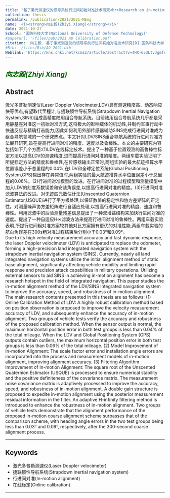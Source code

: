 ```yaml
---
title: "基于激光测速仪的惯导系统行进间初始对准技术研究<br>Research on in-motion initial alignment technology of Inertial Navigation system based on laser Doppler Velocimeter"
collection: thesis
permalink: /publication/2021/2021-MEng
name: '<i><strong>向志毅(Zhiyi Xiang)</strong></i>'
date: 2021-10-27
School: '国防科技大学(National University of Defense Technology)'
#paperurl: '/files/pub/2021 AO Calibration.pdf'
citation: '向志毅. 基于激光测速仪的惯导系统行进间初始对准技术研究[D].国防科技大学,2021.<br>Z. Xiang, &quot;Research on in-motion initial alignment technology of Inertial Navigation system based on laser Doppler Velocimeter (in Chinese),&quot; MEng. thesis, National University of Defense Technology., 2021.'
#Bib: '/files/Bib/AO-2021.bib'
Weblink: 'https://kns.cnki.net/kcms2/article/abstract?v=4HX-653LtvJgmfe7mqffZxO2bRfThZMWunMSI6B_xvcfIy79PaHFgXKCHqLXWWhwxa4CO0H_kT0R09dkFc2bRwqd481q2wGhFfEt_jNO6k1-cARQ-8LJv3xwmjEpEE6LuHkD2OfTXw7UdBFG8IF5X1iVlOy2nH4d&uniplatform=NZKPT&language=CHS'
---
```


<font color="#006400"><i><strong>向志毅(Zhiyi Xiang)</strong></i></font>
------

**Abstract**
------
激光多普勒测速仪(Laser Doppler Velocimeter,LDV)具有测速精度高、动态响应快等优点,有望取代里程计,与捷联惯性导航系统(Strapdown Inertial Navigation System,SINS)组成高精度陆用组合导航系统。目前陆用组合导航系统几乎都是采用静基座对准这一初始对准方式,这将极大的影响载体的机动性,并制约军事行动中快速反应与精确打击能力,因此如何利用外部传感器辅助SINS完成行进间对准成为组合导航领域的一个研究热点。本文针对LDV/SINS组合导航系统的行进间对准方法展开研究,旨在提高行进间对准的精度、速度以及鲁棒性。本文的主要研究内容包括如下几个方面:(1)LDV在线标定技术。提出了一种基于位置观测的高鲁棒性标定方法以提高LDV的测速精度,进而提高行进间对准的精度。两组车载实验证明了所提标定方法的精度和鲁棒性,在传感器输出正常时,两组实验的最大航迹推算水平位置误差小于总里程的0.04%,在LDV和全球定位系统(Global Positioning System,GPS)输出存在异常值时,两组实验的最大航迹推算水平位置误差小于总里程的0.06%。(2)行进间对准模型的改进。在行进间对准的过程模型和测量模型中加入LDV的刻度系数误差和安装角误差,以提高行进间对准的精度。(3)行进间对准滤波算法的改进。对无迹四元数估计法(Unscented Quaternion Estimator,USQUE)进行了平方根处理,以保证数值的稳定性和协方差矩阵的正定性。对测量噪声协方差矩阵进行自适应处理,以提高行进间对准的精度、速度和鲁棒性。利用滤波中的后验测量残差信息提出了一种双增益结构来加快行进间对准的速度。提出了一种自适应H∞滤波方法来提高行进间对准的鲁棒性。两组车载实验表明,所提行进间粗对准方案较其他对比方案拥有更优的对准性能,两组车载实验的航向角误差在300s粗对准过程结束后分别小于0.03°和0.09°。<br>
Due to its high velocity measurement accuracy and fast dynamic response, the laser Doppler velocimeter (LDV) is anticipated to replace the odometer, forming a high-precision land integrated navigation system with the strapdown inertial navigation system (SINS). Currently, nearly all land integrated navigation systems utilize the initial alignment method of static base alignment, significantly affecting vehicle mobility and limiting rapid response and precision attack capabilities in military operations. Utilizing external sensors to aid SINS in achieving in-motion alignment has become a research hotspot in the field of integrated navigation. This paper studies the in-motion alignment method of the LDV/SINS integrated navigation system to improve the accuracy, speed, and robustness of in-motion alignment. The main research contents presented in this thesis are as follows:
(1) Online Calibration Method of LDV: A highly robust calibration method based on position observation is proposed to improve the velocity measurement accuracy of LDV, and subsequently enhance the accuracy of in-motion alignment. Two groups of vehicle tests verify the accuracy and robustness of the proposed calibration method. When the sensor output is normal, the maximum horizontal position error in both test groups is less than 0.04% of the total mileage. When the LDV and Global Positioning System (GPS) outputs contain outliers, the maximum horizontal position error in both test groups is less than 0.06% of the total mileage.
(2) Model Improvement of In-motion Alignment: The scale factor error and installation angle errors are incorporated into the process and measurement models of in-motion alignment, improving alignment accuracy.
(3) Filtering Algorithm Improvement of In-motion Alignment: The square root of the Unscented Quaternion Estimator (USQUE) is processed to ensure numerical stability and the positive definiteness of the covariance matrix.  The measurement noise covariance matrix is adaptively processed to improve the accuracy, speed, and robustness of in-motion alignment.  A double gain structure is proposed to expedite in-motion alignment using the posterior measurement residual information in the filter.  An adaptive H-infinity filtering method is introduced to enhance the robustness of in-motion alignment.  Two groups of vehicle tests demonstrate that the alignment performance of the proposed in-motion coarse alignment scheme surpasses that of the comparison scheme, with heading angle errors in the two test groups being less than 0.03° and 0.09°, respectively, after the 300-second coarse alignment process.

------

**Keywords**
------
- 激光多普勒测速仪(Laser Doppler velocimeter)
- 捷联惯性导航系统(Strapdown inertial navigation system)
- 行进间对准(In-motion alignment)
- 在线标定(Online calibration)

------